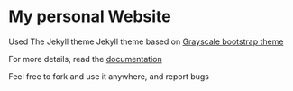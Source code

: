 My personal Website
==========================

Used The Jekyll theme
Jekyll theme based on [Grayscale bootstrap theme ](http://ironsummitmedia.github.io/startbootstrap-grayscale/)

For more details, read the [documentation](http://jekyllrb.com/)

Feel free to fork and use it anywhere, and report bugs
